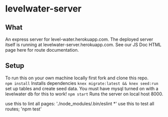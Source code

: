 # levelwater-server

## What
An express server for level-water.herokuapp.com.  The deployed server itself is running at levelwater-server.herokuapp.com.
See our JS Doc HTML page here for route documentation.  

## Setup
To run this on your own machine locally first fork and clone this repo.  
`npm install`
Installs dependencies
`knex migrate:latest && knex seed:run`
set up tables and create seed data.  You must have mysql turned on with a levelwater db for this to work!
`npm start`
Runs the server on local host 8000.  


use this to lint all pages: './node_modules/.bin/eslint *'
use this to test all routes;  'npm test'

